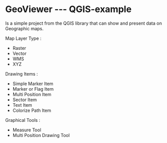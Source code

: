 # GeoViewer --- QGIS-example
Is a simple project from the QGIS library that can show and present data on Geographic maps.

Map Layer Type :

- Raster
- Vector
- WMS
- XYZ

Drawing Items : 

- Simple Marker Item
- Marker or Flag Item
- Multi Position Item
- Sector Item
- Text Item
- Colorize Path Item

Graphical Tools :

- Measure Tool
- Multi Position Drawing Tool

